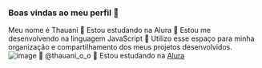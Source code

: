 ### Boas vindas ao meu perfil 💙

Meu nome é Thauani 
💙 Estou estudando na Alura
💙 Estou me desenvolvendo na linguagem JavaScript
💙 Utilizo esse espaço para minha organização e compartilhamento dos meus projetos desenvolvidos.
   ![image](https://github.com/user-attachments/assets/fd3b81e4-859e-46e6-bad5-168d10e233dc)
💙 @thauani_o_o 
💙 Estou estudando na [Alura](https://www.alura.com.br)

